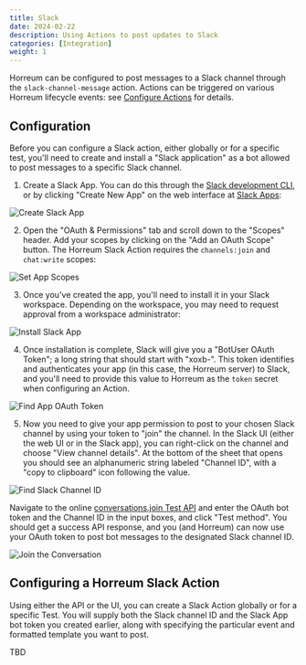 ```yaml
---
title: Slack
date: 2024-02-22
description: Using Actions to post updates to Slack
categories: [Integration]
weight: 1
---
```


Horreum can be configured to post messages to a Slack channel through the
`slack-channel-message` action. Actions can be triggered on various Horreum
lifecycle events: see [Configure Actions](../../Tasks/configure-actions/index.md)
for details.

## Configuration

Before you can configure a Slack action, either globally or for a specific
test, you'll need to create and install a "Slack application" as a bot allowed
to post messages to a specific Slack channel.

1. Create a Slack App. You can do this through the
[Slack development CLI](https://api.slack.com/automation/cli/install), or
by clicking "Create New App" on the web interface at
[Slack Apps](https://api.slack.com/apps):

![Create Slack App](slack_app_create.png)

2. Open the "OAuth & Permissions" tab and scroll down to the "Scopes" header.
Add your scopes by clicking on the "Add an OAuth Scope" button. The Horreum
Slack Action requires the `channels:join` and `chat:write` scopes:

![Set App Scopes](slack_app_scopes.png)

3. Once you've created the app, you'll need to install it in your Slack workspace.
Depending on the workspace, you may need to request approval from a workspace
administrator:

![Install Slack App](slack_app_install.png)

4. Once installation is complete, Slack will give you a "BotUser OAuth Token"; a
long string that should start with "xoxb-". This token identifies and authenticates
your app (in this case, the Horreum server) to Slack, and you'll need to provide
this value to Horreum as the `token` secret when configuring an Action.

![Find App OAuth Token](slack_app_token.png)

5. Now you need to give your app permission to post to your chosen Slack channel
by using your token to "join" the channel. In the Slack UI (either the web UI or
in the Slack app), you can right-click on the channel and choose "View channel
details". At the bottom of the sheet that opens you should see an alphanumeric
string labeled "Channel ID", with a "copy to clipboard" icon following the value.

![Find Slack Channel ID](slack_channel_id.png)

Navigate to the online [conversations.join Test API](https://api.slack.com/methods/conversations.join/test)
and enter the OAuth bot token and the Channel ID in the input boxes, and click "Test method".
You should get a success API response, and you (and Horreum) can now use your OAuth token to
post bot messages to the designated Slack channel ID.

![Join the Conversation](slack_conversation_join.png)

## Configuring a Horreum Slack Action

Using either the API or the UI, you can create a Slack Action globally or
for a specific Test. You will supply both the Slack channel ID and the Slack App
bot token you created earlier, along with specifying the particular event and
formatted template you want to post.

TBD
